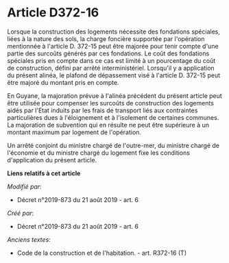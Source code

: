 # Article D372-16

Lorsque la construction des logements nécessite des fondations spéciales, liées à la nature des sols, la charge foncière
supportée par l'opération mentionnée à l'article D. 372-15 peut être majorée pour tenir compte d'une partie des surcoûts
générés par ces fondations. Le coût des fondations spéciales pris en compte dans ce cas est limité à un pourcentage du coût
de construction, défini par arrêté interministériel. Lorsqu'il y a application du présent alinéa, le plafond de dépassement
visé à l'article D. 372-15 peut être majoré du montant pris en compte.

En Guyane, la majoration prévue à l'alinéa précédent du présent article peut être utilisée pour compenser les surcoûts de
construction des logements aidés par l'Etat induits par les frais de transport liés aux contraintes particulières dues à
l'éloignement et à l'isolement de certaines communes. La majoration de subvention qui en résulte ne peut être supérieure à un
montant maximum par logement de l'opération.

Un arrêté conjoint du ministre chargé de l'outre-mer, du ministre chargé de l'économie et du ministre chargé du logement fixe
les conditions d'application du présent article.

**Liens relatifs à cet article**

_Modifié par_:

  - Décret n°2019-873 du 21 août 2019 - art. 6

_Créé par_:

  - Décret n°2019-873 du 21 août 2019 - art. 6

_Anciens textes_:

  - Code de la construction et de l'habitation. - art. R372-16 (T)
